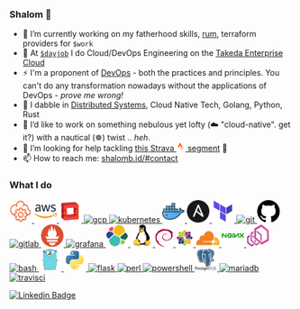 ### Shalom 👋

- 🔭 I’m currently working on my fatherhood skills, [rum](https://github.com/shalomb/rum), terraform providers for `$work`
- 👨 At [`$dayjob`](https://www.takeda.com/sk-sk/who-we-are/icc/) I do Cloud/DevOps Engineering on the [Takeda Enterprise Cloud](https://www.takeda.com/newsroom/newsreleases/2020/takeda-accelerates-digital-transformation-with-accenture-and-aws/)
- ⚡ I'm a proponent of [DevOps](https://www.dynatrace.com/news/blog/what-is-devops-gene-kim-offers-an-expert-view/) - both the practices and principles. You can't do any transformation nowadays without the applications of DevOps - _prove me wrong!_
- 🌱 I dabble in [Distributed Systems](https://www.confluent.io/learn/distributed-systems/), Cloud Native Tech, Golang, Python, Rust
- 👯 I’d like to work on something nebulous yet lofty (☁️ "cloud-native". get it?) with a nautical (☸) twist .. _heh_.
- 🤔 I’m looking for help tackling [this Strava <img src="img/strava.png" height="16" width="16" /> segment](https://www.strava.com/segments/21756358) 🚴
- 📫 How to reach me: [shalomb.id/#contact](https://shalomb.id/#contact)

<h3 align="left">What I do</h3>
<p align="left">
 <a href="https://en.wikipedia.org/wiki/Platform_as_a_service" target="_blank"> <img src="img/paas.png" alt="PaaS" width="40" height="40"/> </a>
 <a href="https://aws.amazon.com" target="_blank"> <img src="img/aws.webp" alt="aws" width="40" height="40"/> </a>
 <a href="https://openstack.org" target="_blank"> <img src="img/openstack.png" alt="openstack" width="40" height="40"/> </a>
 <a href="https://cloud.google.com" target="_blank"> <img src="https://www.vectorlogo.zone/logos/google_cloud/google_cloud-icon.svg" alt="gcp" width="40" height="40"/> </a>
 <a href="https://kubernetes.io" target="_blank"> <img src="https://www.vectorlogo.zone/logos/kubernetes/kubernetes-icon.svg" alt="kubernetes" width="40" height="40"/> </a>
 <a href="https://www.docker.com/" target="_blank"> <img src="img/docker.png" alt="docker" width="40" height="40"/> </a>
 <a href="https://ansible.com/" target="_blank"> <img src="img/ansible.png" alt="ansible" width="40" height="40"/> </a>
 <a href="https://terraform.io/" target="_blank"> <img src="img/terraform.png" alt="terraform" width="40" height="40"/> </a>
 <a href="https://git-scm.com/" target="_blank"> <img src="https://www.vectorlogo.zone/logos/git-scm/git-scm-icon.svg" alt="git" width="40" height="40"/> </a>
 <a href="https://github.com/" target="_blank"> <img src="img/github.png" alt="github" width="40" height="40"/> </a>
 <a href="https://gitlab.com/" target="_blank"> <img src="https://upload.wikimedia.org/wikipedia/commons/thumb/3/35/GitLab_icon.svg/1246px-GitLab_icon.svg.png" alt="gitlab" width="40" height="40"/> </a>
 <a href="https://prometheus.io/" target="_blank"> <img src="img/prometheus.png" alt="prometheus" width="40" height="40"/> </a>
 <a href="https://grafana.com/" target="_blank"> <img src="https://www.vectorlogo.zone/logos/grafana/grafana-icon.svg" alt="grafana" width="40" height="40"/> </a>
 <a href="https://elasticsearch.com/" target="_blank"> <img src="img/elasticsearch.png" alt="elasticsearch" width="40" height="40"/> </a>
 <a href="https://www.linux.org/" target="_blank"> <img src="https://raw.githubusercontent.com/devicons/devicon/master/icons/linux/linux-original.svg" alt="linux" width="40" height="40"/> </a>
 <a href="https://www.debian.org/" target="_blank"> <img src="img/debian.png" alt="debian" width="32" height="32"/> </a>
 <a href="https://www.centos.org/" target="_blank"> <img src="img/centos.png" alt="centos" width="32" height="32"/> </a>
 <a href="https://www.cloudflare.com/" target="_blank"> <img src="img/cloudflare.png" alt="cloudflare" width="42" height="32"/> </a>
 <a href="https://www.nginx.com/" target="_blank"> <img src="https://raw.githubusercontent.com/devicons/devicon/master/icons/nginx/nginx-original.svg" alt="nginx" width="40" height="40"/> </a>
 <a href="https://envoyproxy.io/" target="_blank"> <img src="img/envoy.png" alt="envoy" width="40" height="40"/> </a>
 <a href="https://www.gnu.org/software/bash/" target="_blank"> <img src="https://www.vectorlogo.zone/logos/gnu_bash/gnu_bash-icon.svg" alt="bash" width="40" height="40"/> </a>
 <a href="https://golang.org" target="_blank"> <img src="https://raw.githubusercontent.com/devicons/devicon/master/icons/go/go-original.svg" alt="go" width="40" height="40"/> </a>
 <a href="https://www.python.org" target="_blank"> <img src="https://raw.githubusercontent.com/devicons/devicon/master/icons/python/python-original.svg" alt="python" width="40" height="40"/> </a>
 <a href="https://flask.palletsprojects.com/" target="_blank"> <img src="https://www.vectorlogo.zone/logos/pocoo_flask/pocoo_flask-icon.svg" alt="flask" width="40" height="40"/> </a>
 <a href="https://www.perl.org/" target="_blank"> <img src="https://api.iconify.design/logos-perl.svg" alt="perl" width="40" height="40"/> </a>
 <a href="https://devblogs.microsoft.com/powershell/powershell-core-6-0-generally-available-ga-and-supported/" target="_blank"> <img src="https://upload.wikimedia.org/wikipedia/commons/a/af/PowerShell_Core_6.0_icon.png" alt="powershell" width="40" height="40"/> </a>
 <a href="https://www.postgresql.org" target="_blank"> <img src="https://raw.githubusercontent.com/devicons/devicon/master/icons/postgresql/postgresql-original-wordmark.svg" alt="postgresql" width="40" height="40"/> </a>
 <a href="https://mariadb.org/" target="_blank"> <img src="https://www.vectorlogo.zone/logos/mariadb/mariadb-icon.svg" alt="mariadb" width="40" height="40"/> </a>
 <a href="https://travis-ci.org" target="_blank"> <img src="https://www.vectorlogo.zone/logos/travis-ci/travis-ci-icon.svg" alt="travisci" width="40" height="40"/> </a>

</p>

[![Linkedin Badge](https://img.shields.io/badge/-shalombhooshi-blue?style=flat-square&logo=Linkedin&logoColor=white&link=https://www.linkedin.com/in/shalombhooshi/)](https://www.linkedin.com/in/shalombhooshi/)
